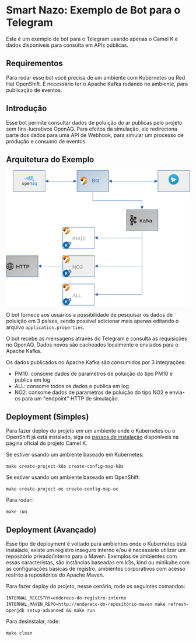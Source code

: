 Smart Nazo: Exemplo de Bot para o Telegram
============

Este é um exemplo de bot para o Telegram usando apenas o Camel K e dados disponíveis para
consulta em APIs públicas.

Requirementos
----

Para rodar esse bot você precisa de um ambiente com Kubernetes ou Red Hat OpenShift. É
necessário ter o Apache Kafka rodando no ambiente, para publicação de eventos.

Introdução
----

Esse bot permite consultar dados de poluição do ar publicas pelo projeto sem fins-lucrativos
OpenAQ. Para efeitos da simulação, ele redireciona parte dos dados para uma API de Webhook,
para simular um processo de produção e consumo de eventos.

Arquitetura do Exemplo
----

![Arquitetura](docs/demo.png)


O bot fornece aos usuários a possibilidade de pesquisar os dados de poluição em 3 países,
sendo possível adicionar mais apenas editando o arquivo `application.properties`.

O bot recebe as mensagens através do Telegram e consulta as requisições no OpenAQ. Dados
novos são cacheados localmente e enviados para o Apache Kafka.

Os dados publicados no Apache Kafka são consumidos por 3 integrações:

- PM10: consome dados de parametros de poluição do tipo PM10 e publica em log
- ALL: consome todos os dados e publica em log
- NO2: consome dados de parametros de poluição do tipo NO2 e envia-os para um "endpoint"
HTTP de simulação.


Deployment (Simples)
----

Para fazer deploy do projeto em um ambiente onde o Kubernetes ou o OpenShift já está instalado,
siga os [passos de instalação](https://camel.apache.org/camel-k/latest/installation/installation.html) disponíveis na página oficial do projeto Camel K.


Se estiver usando um ambiente baseado em Kubernetes:

`make create-project-k8s create-config-map-k8s`

Se estiver usando um ambiente baseado em OpenShift:

`make create-project-oc create-config-map-oc`

Para rodar:

`make run`

Deployment (Avançado)
----

Esse tipo de deployment é voltado para ambientes onde o Kubernetes está instalado, existe
um registro inseguro interno e/ou é necessário utilizar um repositório privado/interno para o
Maven. Exemplos de ambientes com essas caracteristas, são instâncias baseadas em k3s, kind
ou minikube com as configurações básicas de registro, ambientes corporativos com acesso restrito
à repositórios do Apache Maven.

Para fazer deploy do projeto, nesse cenário, rode os seguintes comandos:

`INTERNAL_REGISTRY=endereco-do-registro-interno INTERNAL_MAVEN_REPO=http://endereco-do-repositório-maven make refresh-openjdk setup-advanced && make run`

Para desinstalar, rode:

`make clean`
